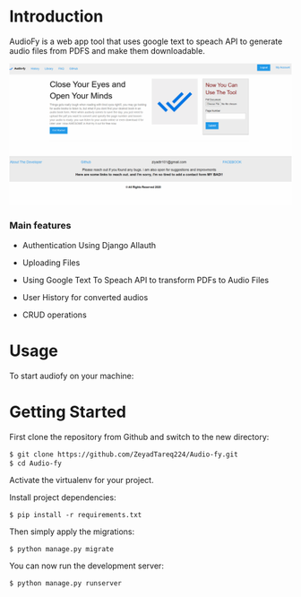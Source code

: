 # Introduction

AudioFy is a web app tool that uses google text to speach API to generate audio files from PDFS and make them downloadable.

![Default Home View](__screenshots/home.png?raw=true "Title")

### Main features

* Authentication Using Django Allauth

* Uploading Files

* Using Google Text To Speach API to transform PDFs to Audio Files

* User History for converted audios

* CRUD operations


# Usage

To start audiofy on your machine:

      


# Getting Started

First clone the repository from Github and switch to the new directory:

    $ git clone https://github.com/ZeyadTareq224/Audio-fy.git
    $ cd Audio-fy
    
Activate the virtualenv for your project.
    
Install project dependencies:

    $ pip install -r requirements.txt
    
    
Then simply apply the migrations:

    $ python manage.py migrate
    

You can now run the development server:

    $ python manage.py runserver
